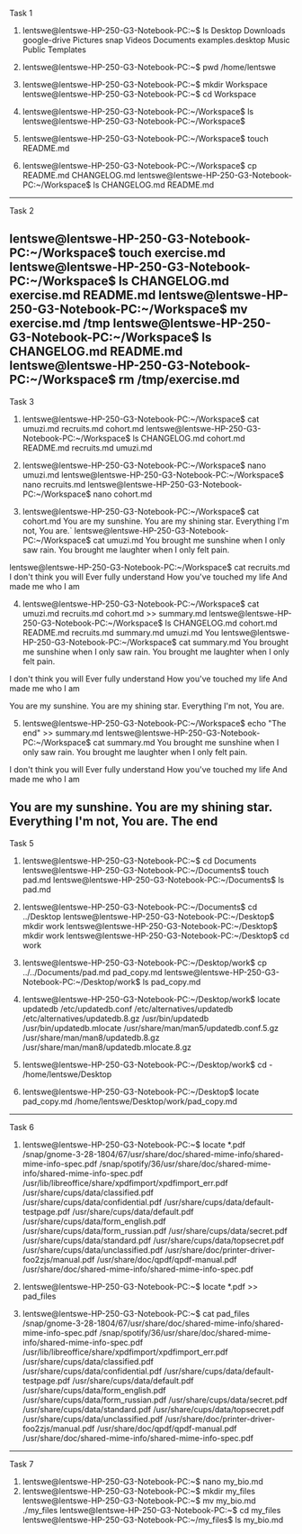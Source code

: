 Task 1

1. lentswe@lentswe-HP-250-G3-Notebook-PC:~$ ls
Desktop    Downloads         google-drive  Pictures  snap       Videos
Documents  examples.desktop  Music         Public    Templates

2. lentswe@lentswe-HP-250-G3-Notebook-PC:~$ pwd
/home/lentswe

3. lentswe@lentswe-HP-250-G3-Notebook-PC:~$ mkdir Workspace
lentswe@lentswe-HP-250-G3-Notebook-PC:~$ cd Workspace

4. lentswe@lentswe-HP-250-G3-Notebook-PC:~/Workspace$ ls
lentswe@lentswe-HP-250-G3-Notebook-PC:~/Workspace$ 

5. lentswe@lentswe-HP-250-G3-Notebook-PC:~/Workspace$ touch README.md

6. lentswe@lentswe-HP-250-G3-Notebook-PC:~/Workspace$ cp README.md CHANGELOG.md
lentswe@lentswe-HP-250-G3-Notebook-PC:~/Workspace$ ls
CHANGELOG.md  README.md
--------------------------------------------------------------------------------------------------------
Task 2

lentswe@lentswe-HP-250-G3-Notebook-PC:~/Workspace$ touch exercise.md
lentswe@lentswe-HP-250-G3-Notebook-PC:~/Workspace$ ls
CHANGELOG.md  exercise.md  README.md
lentswe@lentswe-HP-250-G3-Notebook-PC:~/Workspace$ mv exercise.md /tmp
lentswe@lentswe-HP-250-G3-Notebook-PC:~/Workspace$ ls
CHANGELOG.md  README.md
lentswe@lentswe-HP-250-G3-Notebook-PC:~/Workspace$ rm /tmp/exercise.md
--------------------------------------------------------------------------------------------------------
Task 3

1. lentswe@lentswe-HP-250-G3-Notebook-PC:~/Workspace$ cat umuzi.md recruits.md cohort.md
lentswe@lentswe-HP-250-G3-Notebook-PC:~/Workspace$ ls
CHANGELOG.md  cohort.md  README.md  recruits.md  umuzi.md

2. lentswe@lentswe-HP-250-G3-Notebook-PC:~/Workspace$ nano umuzi.md
lentswe@lentswe-HP-250-G3-Notebook-PC:~/Workspace$ nano recruits.md
lentswe@lentswe-HP-250-G3-Notebook-PC:~/Workspace$ nano cohort.md

3.  lentswe@lentswe-HP-250-G3-Notebook-PC:~/Workspace$ cat cohort.md
You are my sunshine.
You are my shining star.
Everything I'm not,
You are.`
lentswe@lentswe-HP-250-G3-Notebook-PC:~/Workspace$ cat umuzi.md
You brought me sunshine
when I only saw rain.
You brought me laughter
when I only felt pain.

lentswe@lentswe-HP-250-G3-Notebook-PC:~/Workspace$ cat recruits.md
I don't think you will
Ever fully understand
How you've touched my life
And made me who I am

4.  lentswe@lentswe-HP-250-G3-Notebook-PC:~/Workspace$ cat umuzi.md recruits.md cohort.md >> summary.md
lentswe@lentswe-HP-250-G3-Notebook-PC:~/Workspace$ ls
CHANGELOG.md  cohort.md  README.md  recruits.md  summary.md  umuzi.md  You
lentswe@lentswe-HP-250-G3-Notebook-PC:~/Workspace$ cat summary.md
You brought me sunshine
when I only saw rain.
You brought me laughter
when I only felt pain.

I don't think you will
Ever fully understand
How you've touched my life
And made me who I am

You are my sunshine.
You are my shining star.
Everything I'm not,
You are.

5. lentswe@lentswe-HP-250-G3-Notebook-PC:~/Workspace$ echo "The end" >> summary.md
lentswe@lentswe-HP-250-G3-Notebook-PC:~/Workspace$ cat summary.md
You brought me sunshine
when I only saw rain.
You brought me laughter
when I only felt pain.

I don't think you will
Ever fully understand
How you've touched my life
And made me who I am

You are my sunshine.
You are my shining star.
Everything I'm not,
You are.
The end
------------------------------------------------------------------------------------------------------
Task 5

1. lentswe@lentswe-HP-250-G3-Notebook-PC:~$ cd Documents
lentswe@lentswe-HP-250-G3-Notebook-PC:~/Documents$ touch pad.md
lentswe@lentswe-HP-250-G3-Notebook-PC:~/Documents$ ls
pad.md
2.  lentswe@lentswe-HP-250-G3-Notebook-PC:~/Documents$ cd ../Desktop
lentswe@lentswe-HP-250-G3-Notebook-PC:~/Desktop$ mkdir work
lentswe@lentswe-HP-250-G3-Notebook-PC:~/Desktop$ mkdir work
lentswe@lentswe-HP-250-G3-Notebook-PC:~/Desktop$ cd work

3. lentswe@lentswe-HP-250-G3-Notebook-PC:~/Desktop/work$ cp ../../Documents/pad.md pad_copy.md
lentswe@lentswe-HP-250-G3-Notebook-PC:~/Desktop/work$ ls
pad_copy.md 

4. lentswe@lentswe-HP-250-G3-Notebook-PC:~/Desktop/work$ locate updatedb
/etc/updatedb.conf
/etc/alternatives/updatedb
/etc/alternatives/updatedb.8.gz
/usr/bin/updatedb
/usr/bin/updatedb.mlocate
/usr/share/man/man5/updatedb.conf.5.gz
/usr/share/man/man8/updatedb.8.gz
/usr/share/man/man8/updatedb.mlocate.8.gz

5. lentswe@lentswe-HP-250-G3-Notebook-PC:~/Desktop/work$ cd -
/home/lentswe/Desktop

6. lentswe@lentswe-HP-250-G3-Notebook-PC:~/Desktop$ locate pad_copy.md
/home/lentswe/Desktop/work/pad_copy.md
------------------------------------------------------------------------------------------------------
Task 6

1. lentswe@lentswe-HP-250-G3-Notebook-PC:~$ locate *.pdf
/snap/gnome-3-28-1804/67/usr/share/doc/shared-mime-info/shared-mime-info-spec.pdf
/snap/spotify/36/usr/share/doc/shared-mime-info/shared-mime-info-spec.pdf
/usr/lib/libreoffice/share/xpdfimport/xpdfimport_err.pdf
/usr/share/cups/data/classified.pdf
/usr/share/cups/data/confidential.pdf
/usr/share/cups/data/default-testpage.pdf
/usr/share/cups/data/default.pdf
/usr/share/cups/data/form_english.pdf
/usr/share/cups/data/form_russian.pdf
/usr/share/cups/data/secret.pdf
/usr/share/cups/data/standard.pdf
/usr/share/cups/data/topsecret.pdf
/usr/share/cups/data/unclassified.pdf
/usr/share/doc/printer-driver-foo2zjs/manual.pdf
/usr/share/doc/qpdf/qpdf-manual.pdf
/usr/share/doc/shared-mime-info/shared-mime-info-spec.pdf

2.  lentswe@lentswe-HP-250-G3-Notebook-PC:~$ locate *.pdf >> pad_files

3. lentswe@lentswe-HP-250-G3-Notebook-PC:~$ cat pad_files
/snap/gnome-3-28-1804/67/usr/share/doc/shared-mime-info/shared-mime-info-spec.pdf
/snap/spotify/36/usr/share/doc/shared-mime-info/shared-mime-info-spec.pdf
/usr/lib/libreoffice/share/xpdfimport/xpdfimport_err.pdf
/usr/share/cups/data/classified.pdf
/usr/share/cups/data/confidential.pdf
/usr/share/cups/data/default-testpage.pdf
/usr/share/cups/data/default.pdf
/usr/share/cups/data/form_english.pdf
/usr/share/cups/data/form_russian.pdf
/usr/share/cups/data/secret.pdf
/usr/share/cups/data/standard.pdf
/usr/share/cups/data/topsecret.pdf
/usr/share/cups/data/unclassified.pdf
/usr/share/doc/printer-driver-foo2zjs/manual.pdf
/usr/share/doc/qpdf/qpdf-manual.pdf
/usr/share/doc/shared-mime-info/shared-mime-info-spec.pdf
-----------------------------------------------------------------------------------------------------
Task 7

1. lentswe@lentswe-HP-250-G3-Notebook-PC:~$ nano my_bio.md
3. lentswe@lentswe-HP-250-G3-Notebook-PC:~$ mkdir my_files
lentswe@lentswe-HP-250-G3-Notebook-PC:~$ mv my_bio.md ./my_files
lentswe@lentswe-HP-250-G3-Notebook-PC:~$ cd my_files
lentswe@lentswe-HP-250-G3-Notebook-PC:~/my_files$ ls
my_bio.md
